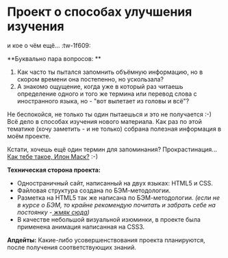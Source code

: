 # Проект о способах улучшения изучения
и кое о чём ещё...  :tw-1f609:

**Буквально пара вопросов: **
1) Как часто ты пытался запомнить объёмную информацию, но в скором времени она постепенно, но ускользала? 
2) А знакомо ощущение, когда уже в который раз читаешь определение одного и того же термина или перевод слова с иностранного языка, но - "вот вылетает из головы и всё"? 

Не беспокойся, не только ты один пытаешься и это не получается :-)
Всё дело в способах изучения нового материала. Как раз по этой тематике (хочу заметить - и не только) собрана полезная информация в моём проекте.

Кстати, хочешь ещё один термин для запоминания? Прокрастинация... [Как тебе такое, Илон Маск?](https://wl-adme.cf.tsp.li/resize/728x/jpg/323/2cc/a3ac535dfe81ea64edbe152557.jpg "Как тебе такое, Илон Маск?") :-)

**Техническая сторона проекта:**
 - Одностраничный сайт, написанный на двух языках: HTML5 и CSS.
 - Файловая структура создана по БЭМ-методологии.
 - Разметка на HTML5 так же написана по БЭМ-методологии.
 *(если не в курсе о БЭМ, то крайне рекомендую почитать и забрать себе на постоянку -[ жмяк сюда](https://ru.bem.info/methodology/ " жмяк сюда"))*
 - В качестве небольшой визуальной изюминки, в проекте была применена анимация написанная на CSS3.

**Апдейты:**
Какие-либо усовершенствования проекта планируются, после получения соответствующих знаний.
